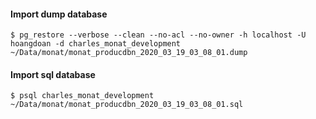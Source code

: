 #### Import dump database

```
$ pg_restore --verbose --clean --no-acl --no-owner -h localhost -U hoangdoan -d charles_monat_development ~/Data/monat/monat_producdbn_2020_03_19_03_08_01.dump
```

#### Import sql database

```
$ psql charles_monat_development ~/Data/monat/monat_producdbn_2020_03_19_03_08_01.sql
```